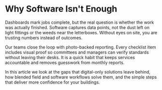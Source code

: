 # Why Software Isn't Enough

Dashboards mark jobs complete, but the real question is whether the work was actually finished. Software captures data points, not the dust left on light fittings or the weeds near the letterboxes. Without eyes on site, you are trusting numbers instead of outcomes.

Our teams close the loop with photo-backed reporting. Every checklist item includes visual proof so committees and managers can verify standards without leaving their desks. It is a quick habit that keeps services accountable and removes guesswork from monthly reports.

In this article we look at the gaps that digital-only solutions leave behind, how blended field and software workflows solve them, and the simple steps that deliver more confidence for your buildings.
